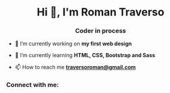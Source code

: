 <h1 align="center">Hi 👋, I'm Roman Traverso</h1>
<h3 align="center">Coder in process</h3>

- 🔭 I’m currently working on **my first web design**

- 🌱 I’m currently learning **HTML, CSS, Bootstrap and Sass**

- 📫 How to reach me **traversoroman@gmail.com**

<h3 align="left">Connect with me:</h3>
<p align="left">
</p>
